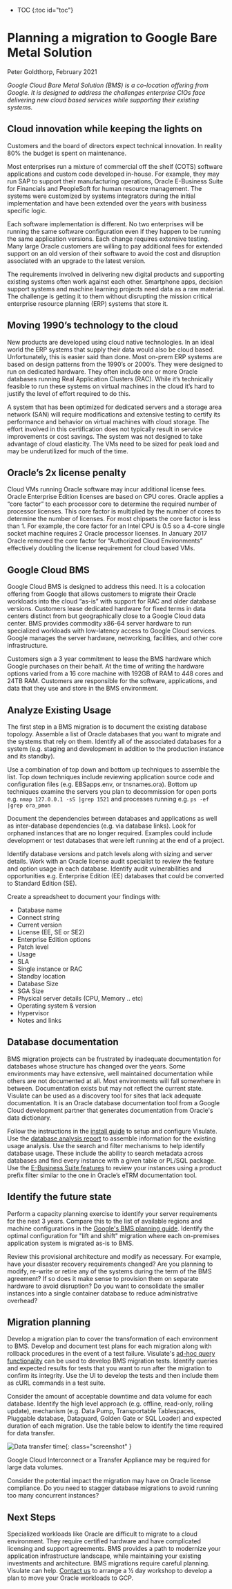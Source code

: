 * TOC
{:toc id="toc"}
# Planning a migration to Google Bare Metal Solution
Peter Goldthorp, February 2021

*Google Cloud Bare Metal Solution (BMS) is a co-location offering from Google. It is designed to address the challenges enterprise CIOs face delivering new cloud based services while supporting their existing systems.*

## Cloud innovation while keeping the lights on

Customers and the board of directors expect technical innovation. In reality 80% the budget is spent on maintenance. 

Most enterprises run a mixture of commercial off the shelf (COTS) software applications and custom code developed in-house. For example, they may run SAP to support their manufacturing operations, Oracle E-Business Suite for Financials and PeopleSoft for human resource management. The systems were customized by systems integrators during the initial implementation and have been extended over the years with business specific logic.

Each software implementation is different. No two enterprises will be running the same software configuration even if they happen to be running the same application versions. Each change requires extensive testing. Many large Oracle customers are willing to pay additional fees for extended support on an old version of their software to avoid the cost and disruption associated with an upgrade to the latest version.

The requirements involved in delivering new digital products and supporting existing systems often work against each other. Smartphone apps, decision support systems and machine learning projects need data as a raw material. The challenge is getting it to them without disrupting the mission critical enterprise resource planning (ERP) systems that store it.

## Moving 1990’s technology to the cloud

New products are developed using cloud native technologies. In an ideal world the ERP systems that supply their data would also be cloud based. Unfortunately, this is easier said than done. Most on-prem ERP systems are based on design patterns from the 1990’s or 2000’s. They were designed to run on dedicated hardware. They often include one or more Oracle databases running Real Application Clusters (RAC). While it’s technically feasible to run these systems on virtual machines in the cloud it’s hard to justify the level of effort required to do this.

A system that has been optimized for dedicated servers and a storage area network (SAN) will require modifications and extensive testing to certify its performance and behavior on virtual machines with cloud storage. The effort involved in this certification does not typically result in service improvements or cost savings. The system was not designed to take advantage of cloud elasticity. The VMs need to be sized for peak load and may be underutilized for much of the time.

## Oracle’s 2x license penalty

Cloud VMs running Oracle software may incur additional license fees. Oracle Enterprise Edition licenses are based on CPU cores. Oracle applies a “core factor” to each processor core to determine the required number of processor licenses. This core factor is multiplied by the number of cores to determine the number of licenses. For most chipsets the core factor is less than 1. For example, the core factor for an Intel CPU is 0.5 so a 4-core single socket machine requires 2 Oracle processor licenses. In January 2017 Oracle removed the core factor for “Authorized Cloud Environments” effectively doubling the license requirement for cloud based VMs.

## Google Cloud BMS

Google Cloud BMS is designed to address this need. It is a colocation offering from Google that allows customers to migrate their Oracle workloads into the cloud “as-is” with support for RAC and older database versions. Customers lease dedicated hardware for fixed terms in data centers distinct from but geographically close to a Google Cloud data center. BMS provides commodity x86-64 server hardware to run specialized workloads with low-latency access to Google Cloud services. Google manages the server hardware, networking, facilities, and other core infrastructure.

Customers sign a 3 year commitment to lease the BMS hardware which Google purchases on their behalf. At the time of writing the hardware options varied from a 16 core machine with 192GB of RAM to 448 cores and 24TB RAM. Customers are responsible for the software, applications, and data that they use and store in the BMS environment.

## Analyze Existing Usage

The first step in a BMS migration is to document the existing database topology. Assemble a list of Oracle databases that you want to migrate and the systems that rely on them. Identify all of the associated databases for a system (e.g. staging and development in addition to the production instance and its standby).

Use a combination of top down and bottom up techniques to assemble the list. Top down techniques include reviewing application source code and configuration files (e.g. EBSapps.env, or tnsnames.ora). Bottom up techniques examine the servers you plan to decommission for open ports e.g. `nmap 127.0.0.1 -sS |grep 1521` and processes running e.g. `ps -ef |grep ora_pmon`

Document the dependencies between databases and applications as well as inter-database dependencies (e.g. via database links). Look for orphaned instances that are no longer required. Examples could include development or test databases that were left running at the end of a project.

Identify database versions and patch levels along with sizing and server details.
Work with an Oracle license audit specialist to review the feature and option usage in each database. Identify audit vulnerabilities and opportunities e.g. Enterprise Edition (EE) databases that could be converted to Standard Edition (SE).

Create a spreadsheet to document your findings with:
- Database name
- Connect string
- Current version
- License (EE, SE or SE2)
- Enterprise Edition options
- Patch level
- Usage
- SLA
- Single instance or RAC
- Standby location
- Database Size
- SGA Size
- Physical server details (CPU, Memory .. etc)
- Operating system & version
- Hypervisor
- Notes and links

## Database documentation

BMS migration projects can be frustrated by inadequate documentation for databases whose structure has changed over the years. Some environments may have extensive, well maintained documentation while others are not documented at all. Most environments will fall somewhere in between. Documentation exists but may not reflect the current state. Visulate can be used as a discovery tool for sites that lack adequate documentation. It is an Oracle database documentation tool from a Google Cloud development partner that generates documentation from Oracle's data dictionary.

Follow the instructions in the [install guide](/pages/install-guide.html) to setup and configure Visulate. Use the [database analysis report](/pages/db-analysis.html) to assemble information for the existing usage analysis. Use the search and filter mechanisms to help identify database usage. These include the ability to search metadata across databases and find every instance with a given table or PL/SQL package. Use the [E-Business Suite features](/pages/ebs-database.html) to review your instances using a product prefix filter similar to the one in Oracle’s eTRM documentation tool.


## Identify the future state
Perform a capacity planning exercise to identify your server requirements for the next 3 years. Compare this to the list of available regions and machine configurations in the [Google's BMS planning guide](https://cloud.google.com/bare-metal/docs/bms-planning). Identify the optimal configuration for "lift and shift" migration where each on-premises application system is migrated as-is to BMS.

Review this provisional architecture and modify as necessary. For example, have your disaster recovery requirements changed? Are you planning to modify, re-write or retire any of the systems during the term of the BMS agreement? If so does it make sense to provision them on separate hardware to avoid disruption? Do you want to consolidate the smaller instances into a single container database to reduce administrative overhead?

## Migration planning

Develop a migration plan to cover the transformation of each environment to BMS.  Develop and document test plans for each migration along with rollback procedures in the event of a test failure. Visulate's [ad-hoc query functionality](/pages/csv-file-generation.html) can be used to develop BMS migration tests. Identify queries and expected results for tests that you want to run after the migration to confirm its integrity. Use the UI to develop the tests and then include them as cURL commands in a test suite.

Consider the amount of acceptable downtime and data volume for each database. Identify the high level approach (e.g. offline, read-only, rolling update), mechanism (e.g. Data Pump, Transportable Tablespaces, Pluggable database, Dataguard, Golden Gate or SQL Loader) and expected duration of each migration. Use the table below to identify the time required for data transfer.

![Data transfer time](https://cloud.google.com/transfer-appliance/docs/2.2/640w_2x.png){: class="screenshot" }

Google Cloud Interconnect or a Transfer Appliance may be required for large data volumes.

Consider the potential impact the migration may have on Oracle license compliance. Do you need to stagger database migrations to avoid running too many concurrent instances?

## Next Steps

Specialized workloads like Oracle are difficult to migrate to a cloud environment. They require certified hardware and have complicated
licensing and support agreements. BMS provides a path to modernize your application infrastructure landscape, while maintaining your existing investments and architecture. BMS migrations require careful planning. Visulate can help. [Contact us](mailto:support@visulate.com?subject=BMS%20Migration) to arrange a 1⁄2 day workshop to develop a plan to move your Oracle workloads to GCP.

